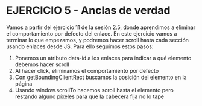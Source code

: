 # EJERCICIO 5 - Anclas de verdad

Vamos a partir del ejercicio 11 de la sesión 2.5, donde aprendimos a eliminar el comportamiento por defecto del enlace. En este ejercicio vamos a terminar lo que empezamos, y podremos hacer scroll hasta cada sección usando enlaces desde JS.
Para ello seguimos estos pasos:

1. Ponemos un atributo data-id a los enlaces para indicar a qué elemento debemos hacer scroll
2. Al hacer click, eliminamos el comportamiento por defecto
3. Con getBoundingClientRect buscamos la posición del elemento en la página
4. Usando window.scrollTo hacemos scroll hasta el elemento pero restando alguno píxeles para que la cabecera fija no lo tape
